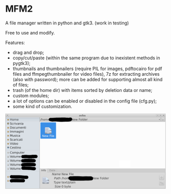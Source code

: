 # MFM2
A file manager written in python and gtk3.
(work in testing)

Free to use and modify.

Features:
- drag and drop;
- copy/cut/paste (within the same program due to inexistent methods in pygtk3);
- thumbnails and thumbnailers (require PIL for images, pdftocairo for pdf files and ffmpegthumbnailer for video files), 7z for extracting archives (also with password); more can be added for supporting almost all kind of files;
- trash (of the home dir) with items sorted by deletion data or name;
- custom modules;
- a lot of options can be enabled or disabled in the config file (cfg.py);
- some kind of customization.

![My image](https://github.com/frank038/MFM/blob/main/screenshot1.png)
